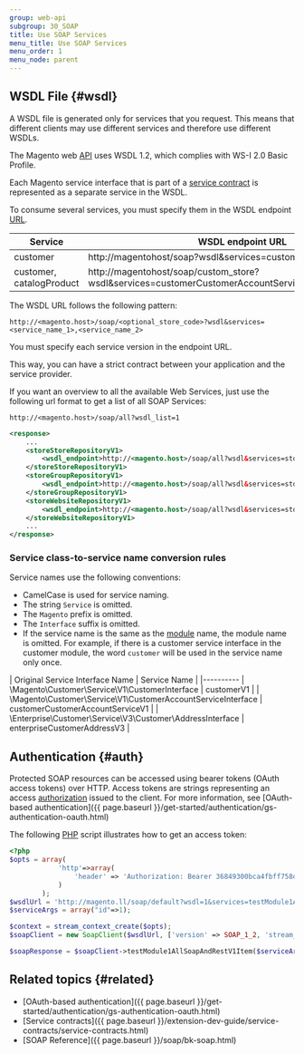 ```yaml
---
group: web-api
subgroup: 30_SOAP
title: Use SOAP Services
menu_title: Use SOAP Services
menu_order: 1
menu_node: parent
---
```


## WSDL File {#wsdl}

A WSDL file is generated only for services that you request. This means that different clients may use different services and therefore use different WSDLs.

The Magento web [API](https://glossary.magento.com/api) uses WSDL 1.2, which complies with WS-I 2.0 Basic Profile.

Each Magento service interface that is part of a [service contract](https://glossary.magento.com/service-contract) is represented as a separate service in the WSDL.

To consume several services, you must specify them in the WSDL endpoint [URL](https://glossary.magento.com/url).

| Service | WSDL endpoint URL | Available services |
| --------- | ---------- | ------------------------------------------ |
| customer | http://magentohost/soap?wsdl&services=customerV1 | \Magento\Customer\Service\V1\CustomerService |
| customer, catalogProduct | http://magentohost/soap/custom_store?wsdl&services=customerCustomerAccountServiceV1,catalogProductV2 | \Magento\Customer\Service\V1\CustomerAccountServiceInterface, \Magento\Catalog\Service\V2\ProductInterface |

The WSDL URL follows the following pattern:

`http://<magento.host>/soap/<optional_store_code>?wsdl&services=<service_name_1>,<service_name_2>`

You must specify each service version in the endpoint URL.

This way, you can have a strict contract between your application and the service provider.

If you want an overview to all the available Web Services, just use the following url format to get a list of all SOAP Services:

`http://<magento.host>/soap/all?wsdl_list=1`

```xml
<response>
    ...
    <storeStoreRepositoryV1>
        <wsdl_endpoint>http://<magento.host>/soap/all?wsdl&services=storeStoreRepositoryV1</wsdl_endpoint>
    </storeStoreRepositoryV1>
    <storeGroupRepositoryV1>
        <wsdl_endpoint>http://<magento.host>/soap/all?wsdl&services=storeGroupRepositoryV1</wsdl_endpoint>
    </storeGroupRepositoryV1>
    <storeWebsiteRepositoryV1>
        <wsdl_endpoint>http://<magento.host>/soap/all?wsdl&services=storeWebsiteRepositoryV1</wsdl_endpoint>
    </storeWebsiteRepositoryV1>
    ...
</response>
```

### Service class-to-service name conversion rules

Service names use the following conventions:

* CamelCase is used for service naming.
* The string `Service` is omitted.
* The `Magento` prefix is omitted.
* The `Interface` suffix is omitted.
* If the service name is the same as the [module](https://glossary.magento.com/module) name, the module name is omitted. For example, if there is a customer service interface in the customer module, the word `customer` will be used in the service name only once.

| Original Service Interface Name | Service Name |
|----------
| \Magento\Customer\Service\V1\CustomerInterface | customerV1 |
| \Magento\Customer\Service\V1\CustomerAccountServiceInterface | customerCustomerAccountServiceV1 |
| \Enterprise\Customer\Service\V3\Customer\AddressInterface | enterpriseCustomerAddressV3 |

## Authentication {#auth}

Protected SOAP resources can be accessed using bearer tokens (OAuth access tokens) over HTTP. Access tokens are strings representing an access [authorization](https://glossary.magento.com/authorization) issued to the client. For more information, see [OAuth-based authentication]({{ page.baseurl }}/get-started/authentication/gs-authentication-oauth.html)

The following [PHP](https://glossary.magento.com/php) script illustrates how to get an access token:

```php
<?php
$opts = array(
            'http'=>array(
                'header' => 'Authorization: Bearer 36849300bca4fbff758d93a3379f1b8e'
            )
        );
$wsdlUrl = 'http://magento.ll/soap/default?wsdl=1&services=testModule1AllSoapAndRestV1';
$serviceArgs = array("id"=>1);

$context = stream_context_create($opts);
$soapClient = new SoapClient($wsdlUrl, ['version' => SOAP_1_2, 'stream_context' => $context]);

$soapResponse = $soapClient->testModule1AllSoapAndRestV1Item($serviceArgs); ?>
```

## Related topics {#related}

* [OAuth-based authentication]({{ page.baseurl }}/get-started/authentication/gs-authentication-oauth.html)
* [Service contracts]({{ page.baseurl }}/extension-dev-guide/service-contracts/service-contracts.html)
* [SOAP Reference]({{ page.baseurl }}/soap/bk-soap.html)
